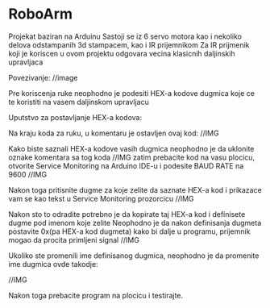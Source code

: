 # RoboArm
Projekat baziran na Arduinu
Sastoji se iz 6 servo motora kao i nekoliko delova odstampanih 3d stampacem, kao i IR prijemnikom
Za IR prijmenik koji je koriscen u ovom projektu odgovara vecina klasicnih daljinskih upravljaca

Povezivanje:
//image

Pre koriscenja ruke neophodno je podesiti HEX-a kodove dugmica koje ce te koristiti na vasem daljinskom upravljacu

Uputstvo za postavljanje HEX-a kodova:

Na kraju koda za ruku, u komentaru je ostavljen ovaj kod:
//IMG

Kako biste saznali HEX-a kodove vasih dugmica neophodno je da uklonite oznake komentara sa tog koda
//IMG
zatim prebacite kod na vasu plocicu, otvorite Service Monitoring na Arduino IDE-u i podesite BAUD RATE na 9600
//IMG

Nakon toga pritisnite dugme za koje zelite da saznate HEX-a kod i prikazace vam se kao tekst u Service Monitoring prozorcicu
//IMG

Nakon sto to odradite potrebno je da kopirate taj HEX-a kod i definisete dugme pod imenom koje zelite
Neophodno je da nakon definisanja dugmeta postavite 0x(pa HEX-a kod dugmeta) kako bi dalje u programu, prijemnik mogao da procita primljeni signal
//IMG

Ukoliko ste promenili ime definisanog dugmica, neophodno je da promenite ime dugmica ovde takodje:

//IMG

Nakon toga prebacite program na plocicu i testirajte.
